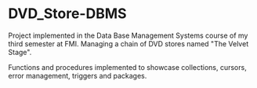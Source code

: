 # DVD_Store-DBMS

Project implemented in the Data Base Management Systems course of my third semester at FMI. Managing a chain of DVD stores named "The Velvet Stage".

Functions and procedures implemented to showcase collections, cursors, error management, triggers and packages.
 
